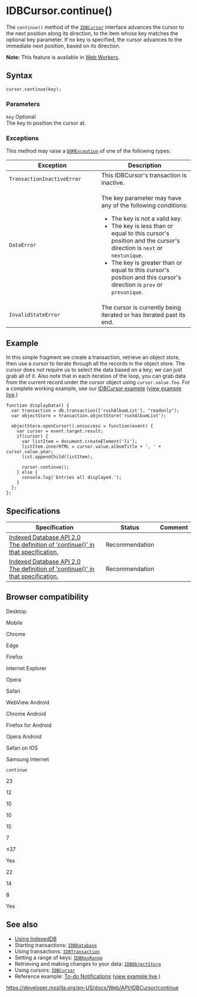 IDBCursor.continue()
====================

The `continue()` method of the [`IDBCursor`](../idbcursor) interface advances the cursor to the next position along its direction, to the item whose key matches the optional key parameter. If no key is specified, the cursor advances to the immediate next position, based on its direction.

**Note:** This feature is available in [Web Workers](../web_workers_api).

Syntax
------

    cursor.continue(key);

### Parameters

 `key` <span class="badge inline optional">Optional</span>   
The key to position the cursor at.

### Exceptions

This method may raise a [`DOMException`](../domexception) of one of the following types:

<table><colgroup><col style="width: 50%" /><col style="width: 50%" /></colgroup><thead><tr class="header"><th>Exception</th><th>Description</th></tr></thead><tbody><tr class="odd"><td><code>TransactionInactiveError</code></td><td>This IDBCursor's transaction is inactive.</td></tr><tr class="even"><td><code>DataError</code></td><td><p>The key parameter may have any of the following conditions:</p><ul><li>The key is not a valid key.</li><li>The key is less than or equal to this cursor's position and the cursor's direction is <code>next</code> or <code>nextunique</code>.</li><li>The key is greater than or equal to this cursor's position and this cursor's direction is <code>prev</code> or <code>prevunique</code>.</li></ul></td></tr><tr class="odd"><td><code>InvalidStateError</code></td><td>The cursor is currently being iterated or has iterated past its end.</td></tr></tbody></table>

Example
-------

In this simple fragment we create a transaction, retrieve an object store, then use a cursor to iterate through all the records in the object store. The cursor does not require us to select the data based on a key; we can just grab all of it. Also note that in each iteration of the loop, you can grab data from the current record under the cursor object using `cursor.value.foo`. For a complete working example, see our [IDBCursor example](https://github.com/mdn/indexeddb-examples/tree/master/idbcursor) ([view example live](https://mdn.github.io/indexeddb-examples/idbcursor/).)

    function displayData() {
      var transaction = db.transaction(['rushAlbumList'], "readonly");
      var objectStore = transaction.objectStore('rushAlbumList');

      objectStore.openCursor().onsuccess = function(event) {
        var cursor = event.target.result;
        if(cursor) {
          var listItem = document.createElement('li');
          listItem.innerHTML = cursor.value.albumTitle + ', ' + cursor.value.year;
          list.appendChild(listItem);

          cursor.continue();
        } else {
          console.log('Entries all displayed.');
        }
      };
    };

Specifications
--------------

<table><thead><tr class="header"><th>Specification</th><th>Status</th><th>Comment</th></tr></thead><tbody><tr class="odd"><td><a href="https://www.w3.org/TR/IndexedDB/#dom-idbcursor-continue">Indexed Database API 2.0<br />
<span class="small">The definition of 'continue()' in that specification.</span></a></td><td><span class="spec-rec">Recommendation</span></td><td></td></tr><tr class="even"><td><a href="https://www.w3.org/TR/IndexedDB/#dom-idbcursor-continue">Indexed Database API 2.0<br />
<span class="small">The definition of 'continue()' in that specification.</span></a></td><td><span class="spec-rec">Recommendation</span></td><td></td></tr></tbody></table>

Browser compatibility
---------------------

Desktop

Mobile

Chrome

Edge

Firefox

Internet Explorer

Opera

Safari

WebView Android

Chrome Android

Firefox for Android

Opera Android

Safari on IOS

Samsung Internet

`continue`

23

12

10

10

15

7

≤37

Yes

22

14

8

Yes

See also
--------

-   [Using IndexedDB](../indexeddb_api/using_indexeddb)
-   Starting transactions: [`IDBDatabase`](../idbdatabase)
-   Using transactions: [`IDBTransaction`](../idbtransaction)
-   Setting a range of keys: [`IDBKeyRange`](../idbkeyrange)
-   Retrieving and making changes to your data: [`IDBObjectStore`](../idbobjectstore)
-   Using cursors: [`IDBCursor`](../idbcursor)
-   Reference example: [To-do Notifications](https://github.com/mdn/to-do-notifications/tree/gh-pages) ([view example live](https://mdn.github.io/to-do-notifications/).)

<a href="https://developer.mozilla.org/en-US/docs/Web/API/IDBCursor/continue" class="_attribution-link">https://developer.mozilla.org/en-US/docs/Web/API/IDBCursor/continue</a>
